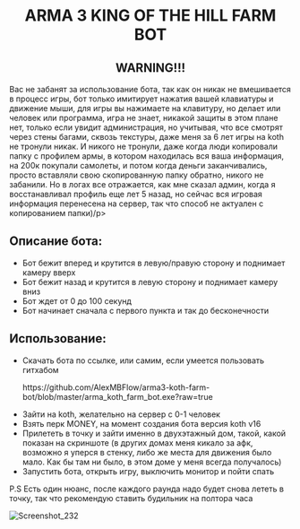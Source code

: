<h1 align="center">ARMA 3 KING OF THE HILL FARM BOT</h1>

<h2 align="center">WARNING!!!</h2>
<p>Вас не забанят за использование бота, так как он никак не вмешивается в процесс игры, бот только имитирует нажатия вашей клавиатуры и движение мыши, для игры вы нажимаете на клавитуру, но делает или человек или программа, игра не знает, никакой защиты в этом плане нет, только если увидит администрация, но учитывая, что все смотрят через стены багами, сквозь текстуры, даже меня за 6 лет игры на koth не тронули никак. И никого не тронули, даже когда люди копировали папку с профилем армы, в котором находилась вся ваша информация, на 200к покупали самолеты, и потом когда деньги заканчивались, просто вставляли свою скопированную папку обратно, никого не забанили. Но в логах все отражается, как мне сказал админ, когда я восстанавливал профиль еще лет 5 назад, но сейчас вся игровая информация перенесена на сервер, так что способ не актуален с копированием папки)/p>
  
<h2>Описание бота:</h2>
<ul>
  <li>Бот бежит вперед и крутится в левую/правую сторону и поднимает камеру вверх</li>
  <li>Бот бежит назад и крутится в левую сторону и поднимает камеру вниз</li>
  <li>Бот ждет от 0 до 100 секунд</li>
  <li>Бот начинает сначала с первого пункта и так до бесконечности</li>
</ul>

<h2>Использование:</h2>
<ul>
  <li>Скачать бота по ссылке, или самим, если умеется пользовать гитхабом
    <p>https://github.com/AlexMBFlow/arma3-koth-farm-bot/blob/master/arma_koth_farm_bot.exe?raw=true</p>
  </li>
  <li>Зайти на koth, желательно на сервер с 0-1 человек</li>
  <li>Взять перк MONEY, на момент создания бота версия koth v16</li>
  <li>Прилететь в точку и зайти именно в двухэтажный дом, такой, какой показан на скриншоте (в других домах меня кикало за афк, возможно я уперся в стенку, либо же места для движения было мало. Как бы там ни было, в этом доме у меня всегда получалось)
  </li>
  <li>Запустить бота, открыть игру, выключить монитор и пойти спать</li>
</ul>

P.S Есть один нюанс, после каждого раунда надо будет снова лететь в точку, так что рекомендую ставить будильник на полтора часа

![Screenshot_232](https://user-images.githubusercontent.com/49010409/209466398-65e9397a-f853-4aaa-b6ef-76e7a687635d.png)
